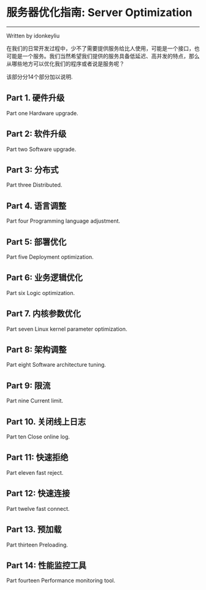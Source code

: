 # 服务器优化指南: Server Optimization
---
Written by idonkeyliu

在我们的日常开发过程中，少不了需要提供服务给比人使用，可能是一个接口，也可能是一个服务。我们当然希望我们提供的服务具备低延迟、高并发的特点，那么从哪些地方可以优化我们的程序或者说是服务呢？

该部分分14个部分加以说明.

## Part 1. 硬件升级
Part one Hardware upgrade.

## Part 2: 软件升级
Part two Software upgrade.

## Part 3: 分布式
Part three Distributed.

## Part 4. 语言调整
Part four Programming language adjustment.

## Part 5: 部署优化
Part five Deployment optimization.

## Part 6: 业务逻辑优化
Part six Logic optimization.

## Part 7. 内核参数优化
Part seven Linux kernel parameter optimization.

## Part 8: 架构调整
Part eight Software architecture tuning.

## Part 9: 限流
Part nine Current limit.

## Part 10. 关闭线上日志
Part ten Close online log.

## Part 11: 快速拒绝
Part eleven fast reject.

## Part 12: 快速连接
Part twelve fast connect.

## Part 13. 预加载
Part thirteen Preloading.

## Part 14: 性能监控工具
Part fourteen Performance monitoring tool.
